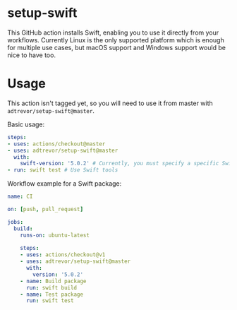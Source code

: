 # setup-swift
This GitHub action installs Swift, enabling you to use it directly from your workflows.
Currently Linux is the only supported platform which is enough for multiple use cases, but macOS support and Windows support would be nice to have too.

# Usage
This action isn't tagged yet, so you will need to use it from master with `adtrevor/setup-swift@master`.

Basic usage:
```yaml
steps:
- uses: actions/checkout@master
- uses: adtrevor/setup-swift@master
  with:
    swift-version: '5.0.2' # Currently, you must specify a specific Swift version (no version range)
- run: swift test # Use Swift tools
```

Workflow example for a Swift package:
```yaml
name: CI

on: [push, pull_request]

jobs:
  build:
    runs-on: ubuntu-latest
    
    steps:
    - uses: actions/checkout@v1
    - uses: adtrevor/setup-swift@master
      with:
        version: '5.0.2'
    - name: Build package
      run: swift build
    - name: Test package
      run: swift test
```
